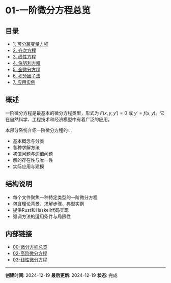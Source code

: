 # 01-一阶微分方程总览

## 目录

- [1. 可分离变量方程](01-可分离变量方程.md)
- [2. 齐次方程](02-齐次方程.md)
- [3. 线性方程](03-线性方程.md)
- [4. 伯努利方程](04-伯努利方程.md)
- [5. 全微分方程](05-全微分方程.md)
- [6. 积分因子法](06-积分因子法.md)
- [7. 应用实例](07-应用实例.md)

## 概述

一阶微分方程是最基本的微分方程类型，形式为 $F(x, y, y') = 0$ 或 $y' = f(x, y)$。它在自然科学、工程技术和经济模型中有着广泛的应用。

本部分系统介绍一阶微分方程的：

- 基本概念与分类
- 各种求解方法
- 初值问题与边值问题
- 解的存在性与唯一性
- 实际应用与建模

## 结构说明

- 每个文件聚焦一种特定类型的一阶微分方程
- 包含理论背景、求解步骤、典型实例
- 提供Rust和Haskell代码实现
- 强调方法的适用条件与局限性

## 内部链接

- [00-微分方程总览](../00-微分方程总览.md)
- [02-高阶微分方程](../02-高阶微分方程/00-高阶微分方程总览.md)
- [03-线性微分方程](../03-线性微分方程/00-线性微分方程总览.md)

---

**创建时间**: 2024-12-19
**最后更新**: 2024-12-19
**状态**: 完成
